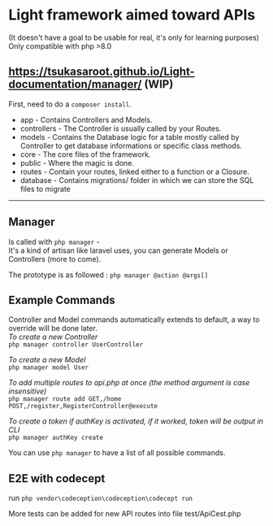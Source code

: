 # Light framework aimed toward APIs
(It doesn't have a goal to be usable for real, it's only for learning purposes)<br>
Only compatible with php >8.0

https://tsukasaroot.github.io/Light-documentation/manager/ (WIP)
-
First, need to do a `composer install`.
- app - Contains Controllers and Models.
- controllers - The Controller is usually called by your Routes.
- models - Contains the Database logic for a table mostly called by Controller to get database informations or specific class methods.
- core - The core files of the framework.
- public - Where the magic is done.
- routes - Contain your routes, linked either to a function or a Closure.
- database - Contains migrations/ folder in which we can store the SQL files to migrate
------------
Manager
-
Is called with `php manager` -<br>
It's a kind of artisan like laravel uses, you can generate Models or Controllers (more to come).

The prototype is as followed :
`php manager @action @args[]`

Example Commands
-
Controller and Model commands automatically extends to default, a way to override will be done later.
<br>
*To create a new Controller*<br>
`php manager controller UserController`

*To create a new Model*<br>
`php manager model User`

*To add multiple routes to api.php at once (the method argument is case insensitive)*<br>
`php manager route add GET,/home POST,/register,RegisterController@execute`

*To create a token if authKey is activated, if it worked, token will be output in CLI*<br>
`php manager authKey create`

You can use `php manager` to have a list of all possible commands.

E2E with codecept
-
run `php vendor\codeception\codeception\codecept run`

More tests can be added for new API routes into file test/ApiCest.php
